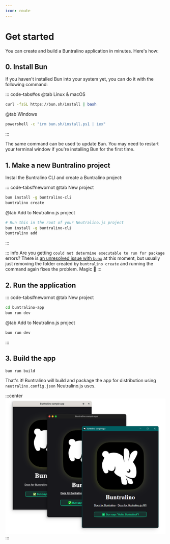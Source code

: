 ```yaml
---
icon: route
---
```


# Get started

You can create and build a Buntralino application in minutes. Here's how:

## 0. Install Bun

If you haven't installed Bun into your system yet, you can do it with the following command:

::: code-tabs#os
@tab Linux & macOS
```sh
curl -fsSL https://bun.sh/install | bash
```
@tab Windows
```bat
powershell -c "irm bun.sh/install.ps1 | iex"
```
:::

The same command can be used to update Bun. You may need to restart your terminal window if you're installing Bun for the first time.

## 1. Make a new Buntralino project

Instal the Buntralino CLI and create a Buntralino project:

::: code-tabs#newornot
@tab New project
```sh
bun install -g buntralino-cli
buntralino create
```
@tab Add to Neutralino.js project
```sh
# Run this in the root of your Neutralino.js project
bun install -g buntralino-cli
buntralino add
```
:::

::: info Are you getting `could not determine executable to run for package` errors?
There is [an unresolved issue with `bunx`](https://github.com/oven-sh/bun/issues/9841) at this moment, but usually just removing the folder created by `buntralino create` and running the command again fixes the problem. Magic 🤷
:::

## 2. Run the application

::: code-tabs#newornot
@tab New project
```sh
cd buntralino-app
bun run dev
```
@tab Add to Neutralino.js project
```sh
bun run dev
```
:::

## 3. Build the app
```sh
bun run build
```

That's it! Buntralino will build and package the app for distribution using `neutralino.config.json` Neutralino.js uses.

:::center
![](/CrossPlatformSampleApp.png)
:::